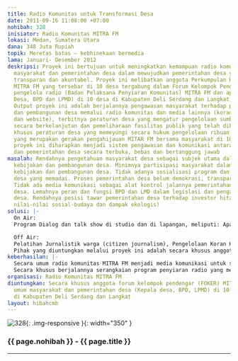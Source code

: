 ```yaml
---
title: Radio Komunitas untuk Transformasi Desa
date: 2011-09-16 11:08:00 +07:00
nohibah: 328
inisiator: Radio Komunitas MITRA FM
lokasi: Medan, Sumatera Utara
dana: 348 Juta Rupiah
topik: Meretas batas – kebhinekaan bermedia
lama: Januari- Desember 2012
deskripsi: Proyek ini bertujuan untuk meningkatkan kemampuan radio komunitas bersama
  masyarakat dan pemerintahan desa dalam mewujudkan pemerintahan desa yang demokratis,
  transparan dan akuntabel. Proyek ini melibatkan anggota Perkumpulan Radio Komunitas
  MITRA FM yang tersebar di 10 desa tergabung dalam Forum Kelompok Pendengar (FOKER),
  pengelola radio (Badan Pelaksana Penyiaran Komunitas) MITRA FM dan aparat Desa (Kepala
  Desa, BPD dan LPMD) di 10 desa di Kabupaten Deli Serdang dan Langkat, Sumatera Utara.
  Output proyek ini adalah berjalannya pengawasan masyarakat terhadap pemerintahan
  dan pembangunan desa memalui radio komunitas dan media lainnya (koran komunitas
  dan website), terbitnya peraturan desa yang mengatur pengelolaan sumber daya desa
  secara berkelanjutan dan pemeliharaan fasilitas publik yang telah dibangun. Secara
  khusus peraturan desa yang memeyungi secara hukum pengelolaan ribuan pohon penghijauan
  yang merupakan gerakan pengahijauan MITAR FM bersama masyarakat di 10 desa. Kedepannya,
  proyek ini diharapkan menjadi sistem pengawasan dan komunikasi antara masyarakat
  dan pemerintahan desa secara terbuka, bebas dan bertanggung jawab
masalah: Rendahnya pengetahuan masyarakat desa sebagai subjek utama dalam menentukan
  kebijakan dan pembangunan desa. Minimnya partisipasi masyarakat dalam menentukan
  kebijakan dan pembangunan desa. Tidak adanya sosialisasi program dan pembangunan
  desa yang memadai. Proses pemerintahan desa belum demokrasi, transparan dan akuntabel.
  Tidak ada media komunikasi sebagai alat kontrol jalannya pemerintahan dan pembangunan
  desa. Lemahnya peran dan fungsi BPD dan LMD dalam legislasi dan pengawasan pembangunan
  desa. Rendahnya posisi tawar pemerintahan desa terhadap investor hitam (yang mengabaikan
  nilai-nilai sosial-budaya dan dampak ekologis)
solusi: |-
  On Air:
  Program Dialog dan talk show di studio dan di lapangan, meliputi: Apa Kabar Desa, Bangun Desa, 1 jam bersama rakyat (live di lapangan). Pemberitaan terkait jalannya pemerintahan dan pembangunan Desa meliputi: Kabar Desa Pagi, Siang dan Malam. Iklan Layanan Masyarakat terkait pemeliharaan fasilitas desa, pelaksanaan program pemerintah di desa (pos yandu, musrembang, pnpm dll), pengelolaan sumber daya alam desa yang berkelanjutan. Penyebaran informasi pelayanan publik meliputi pengumuman desa, agenda program pemerintah di desa (pos yandu, musrembang, pnpm dll), kamtibmas desa

  Off Air:
  Pelatihan Jurnalistik warga (citizen journalism), Pengelolaan Koran Komunitas, Internet dan Website dan Peraturan Desa. Penerbitan Media Cetak (Koran Komunitas), Menerbitkan Website dan memfasilitasi Pembuatan Perdes.
  Pihak yang diuntungkan melalui proyek ini adalah secara khusus anggota forum kelompok pendengar (FOKER) MITRA FM dan secara umum masyarakat dan pemerintahan desa (Kepala desa, BPD, LPMD) di 10 desa yang berada di Kabupaten Deli Serdang dan Langkat
keberhasilan: |-
  Secara umum radio komunitas MITRA FM menjadi media komunikasi untuk sosialisasi dan pengawasan masyarakat kepada pemerintahan desa di sejangkau siar.
  Secara khusus berjalannya serangkaian program penyiaran radio yang mengawasi proses pembangunan di 10 desa, produktifnya kader jurnalis warga di 10 desa dalam peliputan pemberitaan di desanya, terbitnya koran komunitas setiap bulan selama 1 tahun, adanya update website dan media online koran komunitas Mitra Desa, terbitnya peraturan desa yang mengatur pemeliharaan fasilitas publik dan pemanfaatan sumber daya alam yang berkelajuntan di 10 desa.
organisasi: Radio Komunitas MITRA FM
diuntungkan: Secara khusus anggota forum kelompok pendengar (FOKER) MITRA FM dan secara
  umum masyarakat dan pemerintahan desa (Kepala desa, BPD, LPMD) di 10 desa yang berada
  di Kabupaten Deli Serdang dan Langkat
layout: hibahcmb
---
```


![328](/static/img/hibahcmb/328.png){: .img-responsive }{: width="350" }

### {{ page.nohibah }} - {{ page.title }}

---
